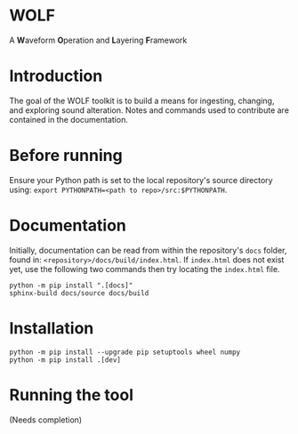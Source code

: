 # WOLF
A **W**aveform **O**peration and **L**ayering **F**ramework

# Introduction
The goal of the WOLF toolkit is to build a means for ingesting, changing, and exploring sound alteration. Notes and commands used to contribute are contained in the documentation.

# Before running
Ensure your Python path is set to the local repository's source directory using:
`export PYTHONPATH=<path to repo>/src:$PYTHONPATH`.

# Documentation
Initially, documentation can be read from within the repository's `docs` folder,
found in: `<repository>/docs/build/index.html`. If `index.html` does not exist
yet, use the following two commands then try locating the `index.html` file.

```
python -m pip install ".[docs]" 
sphinx-build docs/source docs/build
```


# Installation
```
python -m pip install --upgrade pip setuptools wheel numpy
python -m pip install .[dev]
```

# Running the tool
(Needs completion)